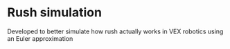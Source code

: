 # Rush simulation

Developed to better simulate how rush actually works in VEX robotics using an Euler approximation
